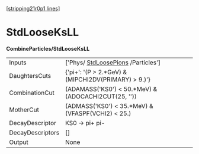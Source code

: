 [[stripping21r0p1 lines]](./stripping21r0p1-commonparticles)

# StdLooseKsLL

**CombineParticles/StdLooseKsLL**

|                  |                                                                         |
|------------------|-------------------------------------------------------------------------|
| Inputs           | ['Phys/ [StdLoosePions](./stripping21r0p1-stdloosepions) /Particles'] |
| DaughtersCuts    | {'pi+': '(P \> 2.\*GeV) & (MIPCHI2DV(PRIMARY) \> 9.)'}                  |
| CombinationCut   | (ADAMASS('KS0') \< 50.\*MeV) & (ADOCACHI2CUT(25, ''))                   |
| MotherCut        | (ADMASS('KS0') \< 35.\*MeV) & (VFASPF(VCHI2) \< 25.)                    |
| DecayDescriptor  | KS0 -\> pi+ pi-                                                         |
| DecayDescriptors | []                                                                    |
| Output           | None                                                                    |
